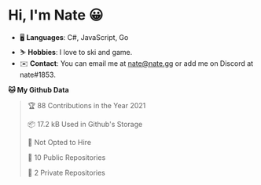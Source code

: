 # Hi, I'm Nate 😀
- 🖥️ **Languages**: C#, JavaScript, Go
- ⛷️ **Hobbies**: I love to ski and game.
- ✉️ **Contact**: You can email me at nate@nate.gg or add me on Discord at nate#1853.

<!--START_SECTION:waka-->
**🐱 My Github Data** 

> 🏆 88 Contributions in the Year 2021
 > 
> 📦 17.2 kB Used in Github's Storage 
 > 
> 🚫 Not Opted to Hire
 > 
> 📜 10 Public Repositories 
 > 
> 🔑 2 Private Repositories  
 > 

<!--END_SECTION:waka-->
